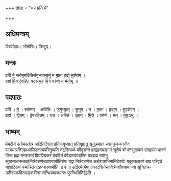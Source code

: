+++
title = "०२ प्रति मे"

+++
## अधिमन्त्रम्
विश्वेदेवाः। भौमोत्रिः। त्रिष्टुप्।

## मन्त्रः
प्रति॑ मे॒ स्तोम॒मदि॑तिर्जगृभ्यात्सू॒नुं न मा॒ता हृद्यं॑ सु॒शेव॑म् ।  
ब्रह्म॑ प्रि॒यं दे॒वहि॑तं॒ यदस्त्य॒हं मि॒त्रे वरु॑णे॒ यन्म॑यो॒भु ॥

## पदपाठः
प्रति॑ । मे॒ । स्तोम॑म् । अदि॑तिः । ज॒गृ॒भ्या॒त् । सू॒नुम् । न । मा॒ता । हृद्य॑म् । सु॒ऽशेव॑म् ।  
ब्रह्म॑ । प्रि॒यम् । दे॒वऽहि॑तम् । यत् । अस्ति॑ । अ॒हम् । मि॒त्रे । वरु॑णे । यत् । म॒यः॒ऽभुः ॥

## भाष्यम्
मेमदीयं स्तोमंस्तोत्रं अदितिर्देवता प्रतिजगृभ्यात् प्रतिगृह्णातु सूनुन्नमाता स्वतनुजंजननीव सायथाप्रतिगृह्यआलिङ्ग्फ़्यपरितुष्यति तद्वदित्यर्थः कीदृशन्तं हृद्यंहृदयङ्गमं सुशेवं शोभनसुखकरं एतद्वयंसाधारणं किंच ब्रह्म मन्त्रजातं प्रियंप्रियकरं देवहितं देवैःप्राप्यंयदस्ति यद्ब्रह्म मयोभु सुखसाधनन्तदहंमित्रेवरुणेचप्रापयामीतिशेषः यद्वा मित्रेवरुणेच अहोरात्राभिमानिदेवयोः यदुक्तलक्षणं ब्रह्म परिवृढं यज्ञादिरूपं कर्मास्तितदहन्धारयामीति ॥ २ ॥ उदीरयेत्येषा एकादशिनेसावित्रेपशौवपायाज्या सूत्रितंच-उदीरयकवितमङ्कवीनांभगन्धियंवाजयन्तः पुरन्धिमितिद्वेइति ।